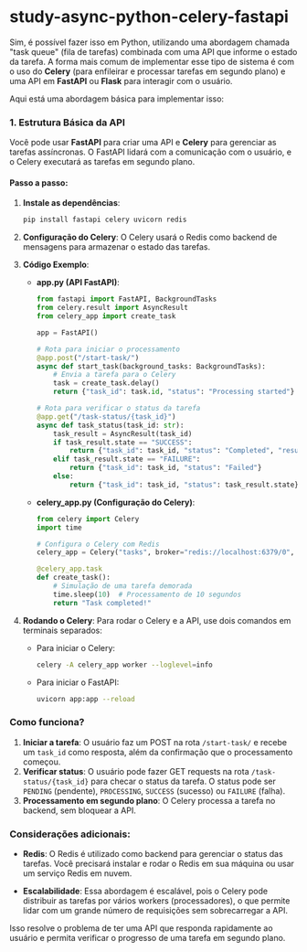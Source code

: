 # study-async-python-celery-fastapi
 
Sim, é possível fazer isso em Python, utilizando uma abordagem chamada "task queue" (fila de tarefas) combinada com uma API que informe o estado da tarefa. A forma mais comum de implementar esse tipo de sistema é com o uso do **Celery** (para enfileirar e processar tarefas em segundo plano) e uma API em **FastAPI** ou **Flask** para interagir com o usuário.

Aqui está uma abordagem básica para implementar isso:

### 1. Estrutura Básica da API

Você pode usar **FastAPI** para criar uma API e **Celery** para gerenciar as tarefas assíncronas. O FastAPI lidará com a comunicação com o usuário, e o Celery executará as tarefas em segundo plano.

#### Passo a passo:

1. **Instale as dependências**:
   ```bash
   pip install fastapi celery uvicorn redis
   ```

2. **Configuração do Celery**:
   O Celery usará o Redis como backend de mensagens para armazenar o estado das tarefas.

3. **Código Exemplo**:

   - **app.py (API FastAPI)**:
     ```python
     from fastapi import FastAPI, BackgroundTasks
     from celery.result import AsyncResult
     from celery_app import create_task

     app = FastAPI()

     # Rota para iniciar o processamento
     @app.post("/start-task/")
     async def start_task(background_tasks: BackgroundTasks):
         # Envia a tarefa para o Celery
         task = create_task.delay()
         return {"task_id": task.id, "status": "Processing started"}

     # Rota para verificar o status da tarefa
     @app.get("/task-status/{task_id}")
     async def task_status(task_id: str):
         task_result = AsyncResult(task_id)
         if task_result.state == "SUCCESS":
             return {"task_id": task_id, "status": "Completed", "result": task_result.result}
         elif task_result.state == "FAILURE":
             return {"task_id": task_id, "status": "Failed"}
         else:
             return {"task_id": task_id, "status": task_result.state}
     ```

   - **celery_app.py (Configuração do Celery)**:
     ```python
     from celery import Celery
     import time

     # Configura o Celery com Redis
     celery_app = Celery("tasks", broker="redis://localhost:6379/0", backend="redis://localhost:6379/0")

     @celery_app.task
     def create_task():
         # Simulação de uma tarefa demorada
         time.sleep(10)  # Processamento de 10 segundos
         return "Task completed!"
     ```

4. **Rodando o Celery**:
   Para rodar o Celery e a API, use dois comandos em terminais separados:
   
   - Para iniciar o Celery:
     ```bash
     celery -A celery_app worker --loglevel=info
     ```

   - Para iniciar o FastAPI:
     ```bash
     uvicorn app:app --reload
     ```

### Como funciona?

1. **Iniciar a tarefa**: O usuário faz um POST na rota `/start-task/` e recebe um `task_id` como resposta, além da confirmação que o processamento começou.
2. **Verificar status**: O usuário pode fazer GET requests na rota `/task-status/{task_id}` para checar o status da tarefa. O status pode ser `PENDING` (pendente), `PROCESSING`, `SUCCESS` (sucesso) ou `FAILURE` (falha).
3. **Processamento em segundo plano**: O Celery processa a tarefa no backend, sem bloquear a API.

### Considerações adicionais:

- **Redis**: O Redis é utilizado como backend para gerenciar o status das tarefas. Você precisará instalar e rodar o Redis em sua máquina ou usar um serviço Redis em nuvem.
  
- **Escalabilidade**: Essa abordagem é escalável, pois o Celery pode distribuir as tarefas por vários workers (processadores), o que permite lidar com um grande número de requisições sem sobrecarregar a API.

Isso resolve o problema de ter uma API que responda rapidamente ao usuário e permita verificar o progresso de uma tarefa em segundo plano.